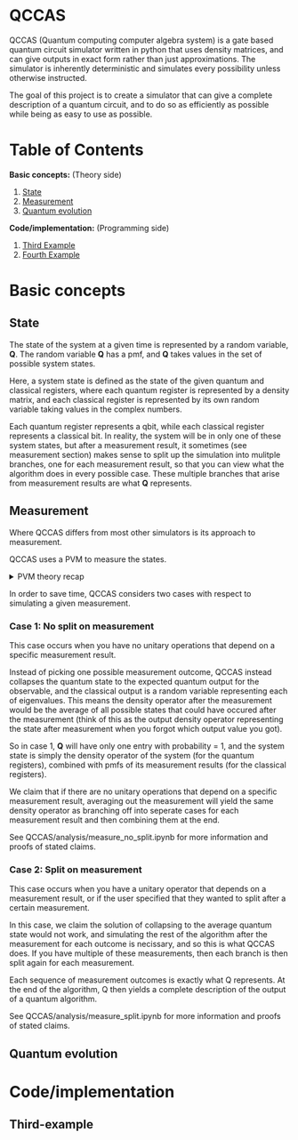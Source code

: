 # QCCAS
QCCAS (Quantum computing computer algebra system) is a gate based quantum circuit simulator written in python that uses density matrices, and can give outputs in exact form rather than just approximations. The simulator is inherently deterministic and simulates every possibility unless otherwise instructed.

The goal of this project is to create a simulator that can give a complete description of a quantum circuit, and to do so as efficiently as possible while being as easy to use as possible.


# Table of Contents
**Basic concepts:** (Theory side)
1. [State](#state-loc)
2. [Measurement](#measurement-loc)
3. [Quantum evolution](#evolution-loc)


**Code/implementation:** (Programming side)
1. [Third Example](#third-example-loc)
2. [Fourth Example](#fourth-examplehttpwwwfourthexamplecom)


<a name="state-loc"/>


# Basic concepts
## State
The state of the system at a given time is represented by a random variable, **Q**. The random variable **Q** has a pmf, and **Q** takes values in the set of possible system states. 

Here, a system state is defined as the state of the given quantum and classical registers, where each quantum register is represented by a density matrix, and each classical register is represented by its own random variable taking values in the complex numbers. 

Each quantum register represents a qbit, while each classical register represents a classical bit. In reality, the system will be in only one of these system states, but after a measurement result, it sometimes (see measurement section) makes sense to split up the simulation into mulitple branches, one for each measurement result, so that you can view what the algorithm does in every possible case. These multiple branches that arise from measurement results are what **Q** represents.

<a name="measurement-loc"/>

## Measurement
Where QCCAS differs from most other simulators is its approach to measurement.

QCCAS uses a PVM to measure the states. 


<details>
<summary>PVM theory recap</summary>
<br>

> Recall that a PVM is characterized by an observable (hermitian operator) A, and gives a quantum output and a classical output.
> A is diagonalized into a set of projectors for each eigenvalue $a_i$, and the quantum state collapses to it's normalized projection onto the eigensubspace corresponding to $a_i$, and the classical output is just $a_i$.

  
</details>



In order to save time, QCCAS considers two cases with respect to simulating a given measurement. 
### Case 1: No split on measurement
This case occurs when you have no unitary operations that depend on a specific measurement result.

Instead of picking one possible measurement outcome, QCCAS instead collapses the quantum state to the expected quantum output for the observable, and the classical output is a random variable representing each of eigenvalues. This means the density operator after the measurement would be the average of all possible states that could have occured after the measurement (think of this as the output density operator representing the state after measurement when you forgot which output value you got). 

So in case 1, **Q** will have only one entry with probability = 1, and the system state is simply the density operator of the system (for the quantum registers), combined with pmfs of its measurement results (for the classical registers). 

We claim that if there are no unitary operations that depend on a specific measurement result, averaging out the measurement will yield the same density operator as branching off into seperate cases for each measurement result and then combining them at the end.

See QCCAS/analysis/measure_no_split.ipynb for more information and proofs of stated claims.
### Case 2: Split on measurement
This case occurs when you have a unitary operator that depends on a measurement result, or if the user specified that they wanted to split after a certain measurement. 

In this case, we claim the solution of collapsing to the average quantum state would not work, and simulating the rest of the algorithm after the measurement for each outcome is necissary, and so this is what QCCAS does.
If you have multiple of these measurements, then each branch is then split again for each measurement.

Each sequence of measurement outcomes is exactly what Q represents. At the end of the algorithm, Q then yields a complete description of the output of a quantum algorithm.

See QCCAS/analysis/measure_split.ipynb for more information and proofs of stated claims.

<a name="evolution-loc"/>

## Quantum evolution


# Code/implementation

<a name="third-example-loc"/>

## Third-example
